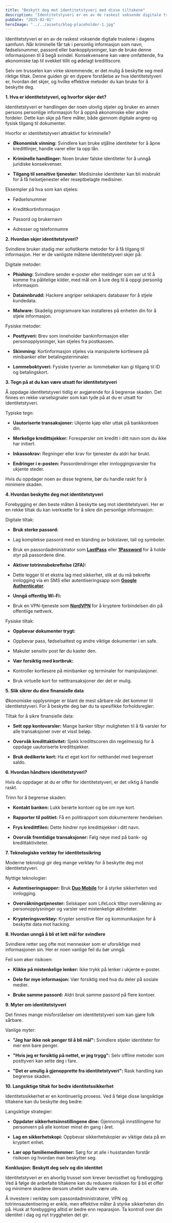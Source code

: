 ```yaml
---
title: "Beskytt deg mot identitetstyveri med disse tiltakene"
description: "Identitetstyveri er en av de raskest voksende digitale truslene i dagens samfunn. Når kriminelle får tak i personlig informasjon som navn, fødselsnummer, passord eller bankopplysninger, kan de bruke denne informasjonen til å begå svindel. Konsekvensene kan være omfattende, fra økonomiske tap til svekket tillit og ødelagt kredittscore. Selv om trusselen kan virke skremmende, er det &#8230; Read more"
pubDate: "2025-02-01"
heroImage: "../../assets/blog-placeholder-1.jpg"
---
```


Identitetstyveri er en av de raskest voksende digitale truslene i dagens samfunn. Når kriminelle får tak i personlig informasjon som navn, fødselsnummer, passord eller bankopplysninger, kan de bruke denne informasjonen til å begå svindel. Konsekvensene kan være omfattende, fra økonomiske tap til svekket tillit og ødelagt kredittscore.

Selv om trusselen kan virke skremmende, er det mulig å beskytte seg med riktige tiltak. Denne guiden gir en dypere forståelse av hva identitetstyveri er, hvordan det skjer, og hvilke effektive metoder du kan bruke for å beskytte deg.

**1. Hva er identitetstyveri, og hvorfor skjer det?**

Identitetstyveri er handlingen der noen ulovlig stjeler og bruker en annen persons personlige informasjon for å oppnå økonomiske eller andre fordeler. Dette kan skje på flere måter, både gjennom digitale angrep og fysisk tilgang til dokumenter.

Hvorfor er identitetstyveri attraktivt for kriminelle?

- **Økonomisk vinning:** Svindlere kan bruke stjålne identiteter for å åpne kredittlinjer, handle varer eller ta opp lån.

- **Kriminelle handlinger:** Noen bruker falske identiteter for å unngå juridiske konsekvenser.

- **Tilgang til sensitive tjenester:** Medisinske identiteter kan bli misbrukt for å få helsetjenester eller reseptbelagte medisiner.

Eksempler på hva som kan stjeles:

- Fødselsnummer

- Kredittkortinformasjon

- Passord og brukernavn

- Adresser og telefonnumre

**2. Hvordan skjer identitetstyveri?**

Svindlere bruker stadig mer sofistikerte metoder for å få tilgang til informasjon. Her er de vanligste måtene identitetstyveri skjer på:

Digitale metoder:

- **Phishing:** Svindlere sender e-poster eller meldinger som ser ut til å komme fra pålitelige kilder, med mål om å lure deg til å oppgi personlig informasjon.

- **Datainnbrudd:** Hackere angriper selskapers databaser for å stjele kundedata.

- **Malware:** Skadelig programvare kan installeres på enheten din for å stjele informasjon.

Fysiske metoder:

- **Posttyveri:** Brev som inneholder bankinformasjon eller personopplysninger, kan stjeles fra postkassen.

- **Skimming:** Kortinformasjon stjeles via manipulerte kortlesere på minibanker eller betalingsterminaler.

- **Lommeboktyveri:** Fysiske tyverier av lommebøker kan gi tilgang til ID og betalingskort.

**3. Tegn på at du kan være utsatt for identitetstyveri**

Å oppdage identitetstyveri tidlig er avgjørende for å begrense skaden. Det finnes en rekke varselsignaler som kan tyde på at du er utsatt for identitetstyveri.

Typiske tegn:

- **Uautoriserte transaksjoner:** Ukjente kjøp eller uttak på bankkontoen din.

- **Merkelige kredittsjekker:** Forespørsler om kreditt i ditt navn som du ikke har initiert.

- **Inkassokrav:** Regninger eller krav for tjenester du aldri har brukt.

- **Endringer i e-posten:** Passordendringer eller innloggingsvarsler fra ukjente steder.

Hvis du oppdager noen av disse tegnene, bør du handle raskt for å minimere skaden.

**4. Hvordan beskytte deg mot identitetstyveri**

Forebygging er den beste måten å beskytte seg mot identitetstyveri. Her er en rekke tiltak du kan iverksette for å sikre din personlige informasjon:

Digitale tiltak:

- **Bruk sterke passord:**

- Lag komplekse passord med en blanding av bokstaver, tall og symboler.

- Bruk en passordadministrator som **[LastPass](https://www.lastpass.com)** eller **[1Password](https://1password.com)** for å holde styr på passordene dine.

- **Aktiver totrinnsbekreftelse (2FA):**

- Dette legger til et ekstra lag med sikkerhet, slik at du må bekrefte innlogging via en SMS eller autentiseringsapp som **[Google Authenticator](https://authenticator.google.com)**.

- **Unngå offentlig Wi-Fi:**

- Bruk en VPN-tjeneste som **[NordVPN](https://nordvpn.com)** for å kryptere forbindelsen din på offentlige nettverk.

Fysiske tiltak:

- **Oppbevar dokumenter trygt:**

- Oppbevar pass, fødselsattest og andre viktige dokumenter i en safe.

- Makuler sensitiv post før du kaster den.

- **Vær forsiktig med kortbruk:**

- Kontroller kortlesere på minibanker og terminaler for manipulasjoner.

- Bruk virtuelle kort for netttransaksjoner der det er mulig.

**5. Slik sikrer du dine finansielle data**

Økonomiske opplysninger er blant de mest sårbare når det kommer til identitetstyveri. For å beskytte deg bør du ta spesifikke forholdsregler:

Tiltak for å sikre finansielle data:

- **Sett opp kontovarsler:** Mange banker tilbyr muligheten til å få varsler for alle transaksjoner over et visst beløp.

- **Overvåk kredittaktivitet:** Sjekk kredittscoren din regelmessig for å oppdage uautoriserte kredittsjekker.

- **Bruk dedikerte kort:** Ha et eget kort for netthandel med begrenset saldo.

**6. Hvordan håndtere identitetstyveri?**

Hvis du oppdager at du er offer for identitetstyveri, er det viktig å handle raskt.

Trinn for å begrense skaden:

- **Kontakt banken:** Lukk berørte kontoer og be om nye kort.

- **Rapporter til politiet:** Få en politirapport som dokumenterer hendelsen.

- **Frys kredittfilen:** Dette hindrer nye kredittsjekker i ditt navn.

- **Overvåk fremtidige transaksjoner:** Følg nøye med på bank- og kredittaktiviteter.

**7. Teknologiske verktøy for identitetssikring**

Moderne teknologi gir deg mange verktøy for å beskytte deg mot identitetstyveri.

Nyttige teknologier:

- **Autentiseringsapper:** Bruk **[Duo Mobile](https://duo.com)** for å styrke sikkerheten ved innlogging.

- **Overvåkningstjenester:** Selskaper som LifeLock tilbyr overvåkning av personopplysninger og varsler ved mistenkelige aktiviteter.

- **Krypteringsverktøy:** Krypter sensitive filer og kommunikasjon for å beskytte data mot hacking.

**8. Hvordan unngå å bli et lett mål for svindlere**

Svindlere retter seg ofte mot mennesker som er uforsiktige med informasjonen sin. Her er noen vanlige feil du bør unngå:

Feil som øker risikoen:

- **Klikke på mistenkelige lenker:** Ikke trykk på lenker i ukjente e-poster.

- **Dele for mye informasjon:** Vær forsiktig med hva du deler på sosiale medier.

- **Bruke samme passord:** Aldri bruk samme passord på flere kontoer.

**9. Myter om identitetstyveri**

Det finnes mange misforståelser om identitetstyveri som kan gjøre folk sårbare.

Vanlige myter:

- **"Jeg har ikke nok penger til å bli mål":** Svindlere stjeler identiteter for mer enn bare penger.

- **"Hvis jeg er forsiktig på nettet, er jeg trygg":** Selv offline metoder som posttyveri kan sette deg i fare.

- **"Det er umulig å gjenopprette fra identitetstyveri":** Rask handling kan begrense skaden.

**10. Langsiktige tiltak for bedre identitetssikkerhet**

Identitetssikkerhet er en kontinuerlig prosess. Ved å følge disse langsiktige tiltakene kan du beskytte deg bedre:

Langsiktige strategier:

- **Oppdater sikkerhetsinnstillingene dine:** Gjennomgå innstillingene for personvern på alle kontoer minst én gang i året.

- **Lag en sikkerhetskopi:** Oppbevar sikkerhetskopier av viktige data på en kryptert enhet.

- **Lær opp familiemedlemmer:** Sørg for at alle i husstanden forstår risikoen og hvordan man beskytter seg.

**Konklusjon: Beskytt deg selv og din identitet**

Identitetstyveri er en alvorlig trussel som krever bevissthet og forebygging. Ved å følge de anbefalte tiltakene kan du redusere risikoen for å bli et offer og minimere skadene dersom uhellet skulle være ute.

Å investere i verktøy som passordadministratorer, VPN og totrinnsautentisering er enkle, men effektive måter å styrke sikkerheten din på. Husk at forebygging alltid er bedre enn reparasjon. Ta kontroll over din identitet i dag og nyt tryggheten det gir.